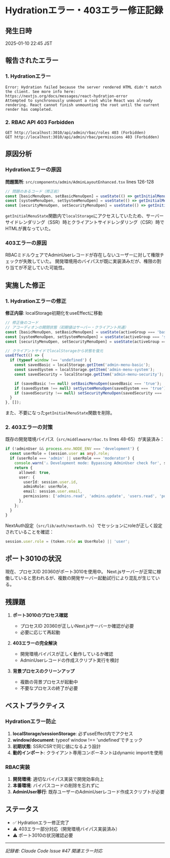 # Hydrationエラー・403エラー修正記録

## 発生日時

2025-01-10 22:45 JST

## 報告されたエラー

### 1. Hydrationエラー

```
Error: Hydration failed because the server rendered HTML didn't match the client. See more info here: https://nextjs.org/docs/messages/react-hydration-error
Attempted to synchronously unmount a root while React was already rendering. React cannot finish unmounting the root until the current render has completed.
```

### 2. RBAC API 403 Forbidden

```
GET http://localhost:3010/api/admin/rbac/roles 403 (Forbidden)
GET http://localhost:3010/api/admin/rbac/permissions 403 (Forbidden)
```

## 原因分析

### Hydrationエラーの原因

**問題箇所**: `src/components/admin/AdminLayoutEnhanced.tsx` lines 126-128

```typescript
// 問題のあるコード（修正前）
const [basicMenuOpen, setBasicMenuOpen] = useState(() => getInitialMenuState('basic'));
const [systemMenuOpen, setSystemMenuOpen] = useState(() => getInitialMenuState('system'));
const [securityMenuOpen, setSecurityMenuOpen] = useState(() => getInitialMenuState('security'));
```

`getInitialMenuState`関数内で`localStorage`にアクセスしていたため、サーバーサイドレンダリング（SSR）時とクライアントサイドレンダリング（CSR）時でHTMLが異なっていた。

### 403エラーの原因

RBACミドルウェアでAdminUserレコードが存在しないユーザーに対して権限チェックが失敗していた。
開発環境用のバイパスが既に実装済みだが、権限の割り当てが不足していた可能性。

## 実施した修正

### 1. Hydrationエラーの修正

**修正内容**: localStorage初期化をuseEffectに移動

```typescript
// 修正後のコード
// アコーディオンの開閉状態（初期値はサーバー・クライアント共通）
const [basicMenuOpen, setBasicMenuOpen] = useState(activeGroup === 'basic');
const [systemMenuOpen, setSystemMenuOpen] = useState(activeGroup === 'system');
const [securityMenuOpen, setSecurityMenuOpen] = useState(activeGroup === 'security');

// クライアントサイドでlocalStorageから状態を復元
useEffect(() => {
  if (typeof window !== 'undefined') {
    const savedBasic = localStorage.getItem('admin-menu-basic');
    const savedSystem = localStorage.getItem('admin-menu-system');
    const savedSecurity = localStorage.getItem('admin-menu-security');

    if (savedBasic !== null) setBasicMenuOpen(savedBasic === 'true');
    if (savedSystem !== null) setSystemMenuOpen(savedSystem === 'true');
    if (savedSecurity !== null) setSecurityMenuOpen(savedSecurity === 'true');
  }
}, []);
```

また、不要になった`getInitialMenuState`関数を削除。

### 2. 403エラーの対策

既存の開発環境バイパス（`src/middleware/rbac.ts` lines 48-65）が実装済み：

```typescript
if (!adminUser && process.env.NODE_ENV === 'development') {
  const userRole = (session.user as any).role;
  if (userRole === 'admin' || userRole === 'moderator') {
    console.warn('⚠️ Development mode: Bypassing AdminUser check for', session.user.email);
    return {
      allowed: true,
      user: {
        userId: session.user.id,
        adminRole: userRole,
        email: session.user.email,
        permissions: ['admins.read', 'admins.update', 'users.read', 'posts.read'],
      },
    };
  }
}
```

NextAuth設定（`src/lib/auth/nextauth.ts`）でセッションにroleが正しく設定されていることを確認：

```typescript
session.user.role = (token.role as UserRole) || 'user';
```

## ポート3010の状況

現在、プロセスID 20360がポート3010を使用中。
Next.jsサーバーが正常に稼働していると思われるが、複数の開発サーバー起動試行により混乱が生じている。

## 残課題

1. **ポート3010のプロセス確認**
   - プロセスID 20360が正しいNext.jsサーバーか確認が必要
   - 必要に応じて再起動

2. **403エラーの完全解決**
   - 開発環境バイパスが正しく動作しているか確認
   - AdminUserレコードの作成スクリプト実行を検討

3. **背景プロセスのクリーンアップ**
   - 複数の背景プロセスが起動中
   - 不要なプロセスの終了が必要

## ベストプラクティス

### Hydrationエラー防止

1. **localStorage/sessionStorage**: 必ずuseEffect内でアクセス
2. **window/document**: typeof window !== 'undefined'でチェック
3. **初期状態**: SSR/CSRで同じ値になるよう設計
4. **動的インポート**: クライアント専用コンポーネントはdynamic importを使用

### RBAC実装

1. **開発環境**: 適切なバイパス実装で開発効率向上
2. **本番環境**: バイパスコードの削除を忘れずに
3. **AdminUser移行**: 既存ユーザーのAdminUserレコード作成スクリプトが必要

## ステータス

- ✅ Hydrationエラー修正完了
- ⚠️ 403エラー部分対応（開発環境バイパス実装済み）
- ⚠️ ポート3010の状況確認必要

---

_記録者: Claude Code_
_Issue #47 関連エラー対応_

